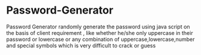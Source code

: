 # Password-Generator
Password Generator randomly generate the password using java script on the basis of client requirement , like whether he/she only uppercase in their password or lowercase or any combination of uppercase,lowercase,number and special symbols which is very difficult to crack or guess
